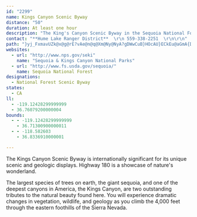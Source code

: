 ```yaml
---
id: "2299"
name: Kings Canyon Scenic Byway
distance: "50"
duration: At least one hour
description: "The King's Canyon Scenic Byway in the Sequoia National Forest showcases California's famous redwoods and beautiful geology."
contact: "**Hume Lake Ranger District**  \r\n 559-338-2251  \r\n\r\n"
path: "}yj_FxmavUZk@x@g@rE?vAe@n@q@Xm@Ny@NyA?gDWwCuB}HOcAU}ECkEu@aGmA{DyBsEu@yB]}C?qE\\_LNaCV_Bp@aC^kAfHgLn@{ATs@HkAYeEFuATw@tB{Bf@y@TeAh@{GVkAzBeC~@{CPYlAw@bBYTM\\YbBsCh@e@rDm@`Ak@fCuErBkAn@m@rAmDb@q@p@_@vCm@|@_AzCgFlAmDd@y@\\WxDaBh@m@\\qADoAYeHJgEu@gGEeAxAuHXy@x@w@lDaAn@q@t@eAlEcId@sBFgBo@mJDgECqA[kCcBeIYkG_A_FOoADiBXmAh@gAjCgB\\]R_@^gApAiO\\kBr@aBdCsDb@eBDoA[wJHaAJg@R_@hCeB~@sARs@JgBKeB}@mCa@k@m@]sAMo@Li@ZYr@[xACzCOlAcAlBiDlCkAvBgAxAu@`@gD~@o@f@yBhDgB|DaBdFWX_Ad@mAQ[Y_@{@?qAt@kEH{AIeBiAuNNsAZo@l@c@vC[^Qx@y@z@_D`@mBGwBk@uAs@_AYs@_@qAMaCAmDo@aEx@aIn@mWd@oDRm@dA}@h@St@?`Bj@dFxDfARl@?n@Gj@]l@q@t@{BBgBS_Be@sAcBmB_@kAC_ABg@`@wAvAgBx@aB^mBHqAEm@YiBc@iAc@s@uBqBs@qAQs@?uADs@n@kBnAkCrAyBrFmFb@{@TuBBgUDq@XiA~@cAlEyA~CiCzBcCZ{@XqAHcBd@kChAyAlAa@hD@h@GrAe@x@m@rF_FnQ}UpHaJx@mAr@s@hB}@rDs@p@a@`@]hAeBjAoAlEeBp@m@dAiBhC{HlEmItBwOfAsD|D}IbFkJn@gBb@mBX}BDoBI_D_BgI_@aF?{Cn@mGEq@i@sA_Aw@yAGgE^cBQs@[k@e@c@s@i@wAOmAHaBPyA`@cAd@o@x@s@lH_F|AkB~@aCb@mCZyDTmB|@eCj@m@|@k@vCk@tAi@x@kA|AsDx@yAxCaDVe@p@gCd@k@`DeBTm@Hm@AyAw@yCI_ABg@Jq@\\w@~BgExA{HvBoETyAEgBa@}Aw@mA}@e@yDs@cC_A{DmDa@{@Iw@J_Bb@gAjEqCZa@h@gATw@|@iFJyAKwAc@{@iAw@_OyB}CDoAf@u@b@qAzA_CrGc@d@]PoBf@o@p@Uf@KdADrAnA`DXlB?~@OjAi@dBiA`A_@RsARyAQcAg@o@s@u@uBI_CJiA\\iA~BsENqA?k@UwBEoBJy@r@mC^uCBsBIsBc@mCoAmDUw@IeADoAlAeFD_@CgAe@yAsEgGgA_Ey@_@_E_A}ADeA^}@x@e@p@Ql@]xA?~@DtAn@jEBlAYvA]f@a@^o@LmNd@eDr@}DpAsAdA_@r@Wf@}@`E[p@mAfAy@PqDT_GxCuChAwF`AeE_@iIaB}BFqN`EiAJsDQs@BsB~@}F`EyARu@GsTsIc@m@gEgJScBBo@l@aD?eAS}@Ug@m@e@o@AsB`@cAFeBGcBs@sAaAu@QqCj@uDLsBlAmAd@u@F_BMkAe@qA{Am@SeBQuFVo@W_AmB{@q@mAYyAy@sB_CmB{@yA]cE{B_AImBP}@d@uBXmBDmAMkAFmG~CyBp@cBTcA|@i@`Ae@jB]tCUxASb@uA`AuIfBoA?YMU_@u@sB_Am@uEEyESq[qCmCj@iCLyJFaAs@Ya@c@eDi@gAoAw@cDMiBa@sC}EcBa@eLeBmG[wGDi@iAYoDo@yAi@e@i@QiCEcA[s@y@]}@q@a@iA?iAP_BIo@[wAoGkAeBy@QcADyAKc@a@q@yAa@_Bm@mAeA_@uBx@y@Js@Ue@s@i@{EmFwUqGiKm@}BKgCl@aCn@qAx@aApMyHbB{CxAyDTgDDmCUkD_BaGyB_EwCuDy@m@o@kAOgBEcD_@sAm@aAoA_A_@s@cDgKaFsLy@sDsC_^o@uBaI_NkB}Dq@_Ac@]eARsCxAaFvAqRlBw@s@k@eBOy@N{A~A_IS_DRuAhB_DTmAKeA_@e@oADqFpAmHfAsA~@cCj@iAh@cA|A_E^{Ai@kBcDo@_BcASgBl@oAx@k@Em@W}FiDaAWaC?yAO}BuAcAMe@Dw@RaE~BmAPm@Iy@aAQq@Cc@XqBlAyDZ{ArAgO@yAY_Ak@q@iDsCwAm@s@PuClBeABm@U_A{@Om@SsAD}@l@sCr@mBz@y@lAq@x@sBhBcMHeA]gBSoEV_EOmDD_BY_DBs@h@_A`@Y|@D~@l@|@jBt@d@|@Fn@Xx@v@t@RhBEpDfAbCpAd@LlBKn@Dt@Xl@j@x@zBjA~Bv@XxCRh@P^^fA`B|AlB\\p@Hv@S~BB`APp@XZf@J^CXIV]RaA?i@o@wEKqDQaCa@qAwCoD[mAcC_Ce@eAs@_F{DsF?uB\\eAx@g@h@KnCd@r@Q|BmBpBgAdDk@~@?t@f@pExFx@v@z@XrC`@tGRd@K^[X_A?y@Ms@[m@cAw@}KsEiBaAqFeEe@SaBEw@e@a@s@Ia@AoA_@oAs@k@gCMmA]m@[wG{Lc@m@i@]i@KuBBYK}AqB_Ao@i@kC_BsCs@_Ay@a@uIkBcDkD_Cu@_@Y_@c@OgAd@{AbEmB\\W^k@d@yAl@uArCeDhDaHJa@HoAEa@Ua@m@i@iAS[SSwABuBn@eB~BuBr@qAdDaFFyAIqA@oBPqBd@mBnAyBXqAK}@gBwAy@gAy@mB_AeD?SHs@Xs@Ve@rA}@b@y@N{AhAyDCkDLg@N[|BwAR]TcA@iAc@{BFsA^m@dBy@b@y@DcA_@uBBy@^_Ab@yB`@k@|@o@Ti@B{@i@_DJs@LY^]n@Sj@A|@_@^_@\\}@NmBNm@bBmDxByBXKz@DfBjAbClAZ@b@I^]fAkCFm@U_DN{@n@kAEoCTw@`@_@pAm@lCoEZ]lAAh@]ZeAL{BXs@j@]vBSj@m@h@eBlDaE|@}An@a@bASZ]xAaFHeBEy@Sg@u@[gCk@USe@q@MgA_@eAo@aAoB}AqBgCeAeAcCu@aCFaBx@cAjAcA`B_A~BsAtGs@r@eB\\y@t@_Ad@aFrAe@JYG_@_@S_ABY^wACm@iAsAs@mDBaAXqBYyAy@aCc@o@kBaAOSCa@HWrEsFnBuA`CkAdAkCfKoIvBkCx@g@|Bs@t@m@hBeE\\_EDoDd@_Ch@eAt@m@b@qAR_B~AaChBuKf@aAb@YzBe@`FObEgAdAs@l@yBJgB[}ACcBHqAn@_ChAo@rA]\\e@FsAK_AaCaDu@mBoAc@qAaA{AuB_@yAc@cE?}ANqA~A{FfCqG^g@`GoE~BkAl@k@~@sAr@k@~Ag@^g@f@wApAaCl@eFD{AMkBqAgG]m@Kk@MsKUa@cDmBc@_@o@_B_@_BAe@CoBPgBhMq\\Hc@@gCAmASqCBgDSg@{B}Cm@uAmA{Fs@eIf@qYCgNXiLMuCaAyI?kEDuCNaACwAkAgCi@{BEeDOkB]eCu@aDMiE?gLr@gFlBuKrAwExAmClIoK|BgAhB]|CJ~@SnAw@x@{A|A_A~@{@x@qCjAoJGyCmCgLEs@@k@f@sDJcFTwCvBwOCsD[aEiBwKe@iECuHmAuNCkA\\yFAgDWsAmB{Fq@wFc@qF@eFVoLPeBbAuFTgFGmEy@aFC}BdAiUTaBv@sD?sC[mC?mAJqAhAgENeA?aCKsCFaBv@yFHmHPyAf@mBbFmJdBsD\\aA^sFOkC?yENgApFqRtAeDbCyCvAY`KgAxAsAhAkA~@_Db@sBn@mAr@sCtC{FpG{DhAkB\\y@dCgNh@iH^cB|BgF^aBt@eEd@}ErBmL|AwDx@uAbAgC~AkHb@mCrBoGbBkDlDaFn@oBPkABkAI{CB_Dd@uGbAgFhDqM^iBPyAL{JLyAPwAb@sAn@cEBsBy@{MEsDD}E^iLOsGYyBeAiGYmCEqBFiF|@eGVgFScHDkBp@oJVkHh@uSOuEYgAoAcBe@a@gCmAuAwAeAyBkAwGsAeE_AmBcMaTu@_ByKs^kDqMYiBi@}IEw@^{Me@sCm@eBu@oAqHyFy@gAYw@WyBGoAr@sFX_ECyHsBmZHgFn@_GAyAQsAq@qA}@s@uAe@gDaBm@y@e@yAOmABeAN{@^kAh@e@n@St@Gr@L^d@f@rBFtHLr@hAzC"
websites:
  - url: "http://www.nps.gov/seki"
    name: "Sequoia & Kings Canyon National Parks"
  - url: "http://www.fs.usda.gov/sequoia/"
    name: Sequoia National Forest
designations:
  - National Forest Scenic Byway
states:
  - CA
ll:
  - -119.12428299999999
  - 36.76079200000004
bounds:
  - - -119.12428299999999
    - 36.71300900000011
  - - -118.582603
    - 36.8336910000001

---
```


The Kings Canyon Scenic Byway is internationally
significant for its unique scenic and geologic displays. Highway 180 is a showcase of nature's wonderland.

The largest species of trees on earth, the giant sequoia, and one of the deepest canyons in America, the Kings Canyon, are two outstanding tributes to the natural beauty found here. You will experience dramatic changes in vegetation, wildlife, and geology as
you climb the 4,000 feet through the eastern foothills of the Sierra Nevada.
